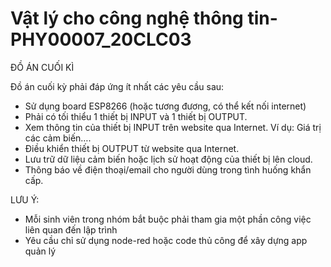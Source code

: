 # Vật lý cho công nghệ thông tin-PHY00007_20CLC03
ĐỒ ÁN CUỐI KÌ

Đồ án cuối kỳ phải đáp ứng ít nhất các yêu cầu sau:
- Sử dụng board ESP8266 (hoặc tương đương, có thể kết nối internet)
- Phải có tối thiểu 1 thiết bị INPUT và 1 thiết bị OUTPUT.
- Xem thông tin của thiết bị INPUT trên website qua Internet. Ví dụ: Giá trị các cảm biến….
- Điều khiển thiết bị OUTPUT từ website qua Internet.
- Lưu trữ dữ liệu cảm biến hoặc lịch sử hoạt động của thiết bị lên cloud.
- Thông báo về điện thoại/email cho người dùng trong tình huống khẩn cấp.

LƯU Ý:
- Mỗi sinh viên trong nhóm bắt buộc phải tham gia một phần công việc liên quan đến lập trình
- Yêu cầu chỉ sử dụng node-red hoặc code thủ công để xây dựng app quản lý

